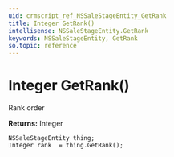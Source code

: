 ```yaml
---
uid: crmscript_ref_NSSaleStageEntity_GetRank
title: Integer GetRank()
intellisense: NSSaleStageEntity.GetRank
keywords: NSSaleStageEntity, GetRank
so.topic: reference
---
```


# Integer GetRank()

Rank order

**Returns:** Integer

```crmscript
NSSaleStageEntity thing;
Integer rank  = thing.GetRank();
```


